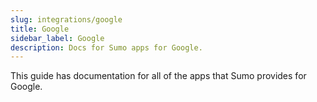 ```yaml
---
slug: integrations/google
title: Google
sidebar_label: Google
description: Docs for Sumo apps for Google.
---
```


This guide has documentation for all of the apps that Sumo provides for Google.
